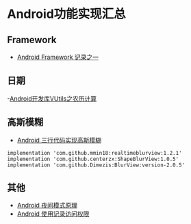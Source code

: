 # Android功能实现汇总

## Framework

- [Android Framework 记录之一](https://blog.csdn.net/banketree/article/details/24718899)
  
## 日期
-[Android开发库VUtils之农历计算](https://so.csdn.net/so/search?spm=1001.2101.3001.6607&from=pc_blog_select&q=getChineseMonth)

## 高斯模糊
- [Android 三行代码实现高斯模糊](https://juejin.cn/post/7144663860027326494#heading-2)

```
implementation 'com.github.mmin18:realtimeblurview:1.2.1'
implementation 'com.github.centerzx:ShapeBlurView:1.0.5'
implementation 'com.github.Dimezis:BlurView:version-2.0.5'
```

## 其他
- [Android 夜间模式原理](https://www.jianshu.com/p/a63180d4d235)
- [Android 使用记录访问权限](https://juejin.cn/post/6844903464598765581)
